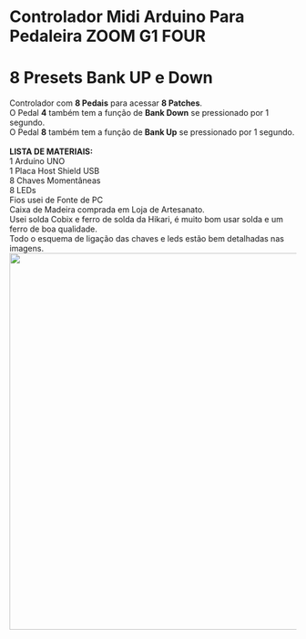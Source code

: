 # Controlador Midi Arduino Para Pedaleira ZOOM G1 FOUR
# 8 Presets Bank UP e Down
Controlador com <b>8 Pedais</b> para acessar <b>8 Patches</b>.<br>
O Pedal <b>4</b> também tem a função de <b>Bank Down</b> se pressionado por 1 segundo.<br>
O Pedal <b>8</b> também tem a função de <b>Bank Up</b> se pressionado por 1 segundo.<br>
<br>
<b>LISTA DE MATERIAIS:</b><br>
1 Arduíno UNO<br>
1 Placa Host Shield USB<br>
8 Chaves Momentâneas<br>
8 LEDs<br>
Fios usei de Fonte de PC<br>
Caixa de Madeira comprada em Loja de Artesanato.
<br>
Usei solda Cobix e ferro de solda da Hikari, é muito bom usar solda e um ferro de boa qualidade.<br>
Todo o esquema de ligação das chaves e leds estão bem detalhadas nas imagens.
<br>
<img width=698 height=661 src="ESQUEMA%20DE%20LIGAÇÃO%20DOS%20PEDAIS.jpg">

